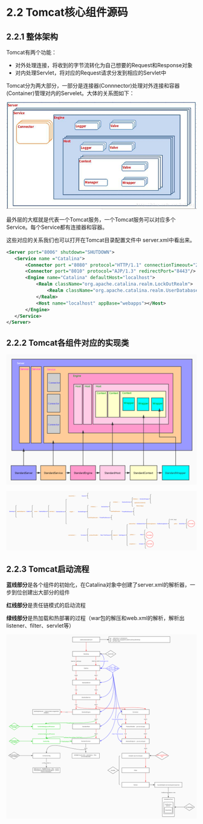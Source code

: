 # 2.2 Tomcat核心组件源码

## 2.2.1 整体架构

Tomcat有两个功能：

- 对外处理连接，将收到的字节流转化为自己想要的Request和Response对象
- 对内处理Servlet，将对应的Request请求分发到相应的Servlet中

Tomcat分为两大部分，一部分是连接器(Connnector)处理对外连接和容器(Container)管理对内的Servelet。大体的关系图如下：

![tomcat-comp-relation](../source/images/ch-02/tomcat-comp-relation.png)

最外层的大框就是代表一个Tomcat服务，一个Tomcat服务可以对应多个Service。每个Service都有连接器和容器。

这些对应的关系我们也可以打开在Tomcat目录配置文件中 server.xml中看出来。

 ```xml
<Server port="8006" shutdown="SHUTDOWN">  
    <Service name ="Catalina">    
        <Connector port ="8080" protocol="HTTP/1.1" connectionTimeout="20000" redirectPort="8443"/>     
        <Connector port="8010" protocol="AJP/1.3" redirectPort="8443"/>
        <Engine name="Catalina" defaultHost="localhost">
            <Realm className="org.apache.catalina.realm.LockOutRealm">            
                <Realm className="org.apache.catalina.realm.UserDatabaseRealm" resourceName="UserDatabase"/>
            </Realm>          
            <Host name="localhost" appBase="webapps"></Host>
        </Engine>
    </Service>    
</Server>
 ```



## 2.2.2 Tomcat各组件对应的实现类

![tomcat-architect-detail](../source/images/ch-02/tomcat-architect-detail.jpg)

![tomcat-classes](../source/images/ch-02/tomcat-classes.jpg)



## 2.2.3 Tomcat启动流程

**蓝线部分**是各个组件的初始化，在Catalina对象中创建了server.xml的解析器，一步到位创建出大部分的组件

**红线部分**是责任链模式的启动流程

**绿线部分**是热加载和热部署的过程（war包的解压和web.xml的解析，解析出listener、filter、servlet等）

![tomcat-bootstrap](../source/images/ch-02/tomcat-bootstrap.jpg)